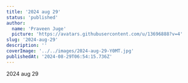 ```yaml
---
title: '2024 aug 29'
status: 'published'
author:
  name: 'Praveen Juge'
  picture: 'https://avatars.githubusercontent.com/u/13696888?v=4'
slug: '2024-aug-29'
description: ''
coverImage: '../../images/2024-aug-29-Y0MT.jpg'
publishedAt: '2024-08-29T06:54:15.736Z'
---
```


2024 aug 29